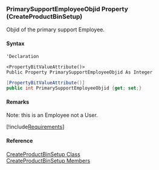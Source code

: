 ### PrimarySupportEmployeeObjid Property (CreateProductBinSetup)

Objid of the primary support Employee.

#### Syntax

```vbnet
'Declaration

<PropertyBitValueAttribute()>
Public Property PrimarySupportEmployeeObjid As Integer
```

```csharp
[PropertyBitValueAttribute()]
public int PrimarySupportEmployeeObjid {get; set;}
```

#### Remarks

Note: this is an Employee not a User.

[!include[Requirements](../partials/requirements.md)]

#### Reference

[CreateProductBinSetup Class](FChoice.Toolkits.Clarify~FChoice.Toolkits.Clarify.Interfaces.CreateProductBinSetup.md)  
[CreateProductBinSetup Members](FChoice.Toolkits.Clarify~FChoice.Toolkits.Clarify.Interfaces.CreateProductBinSetup_members.md)